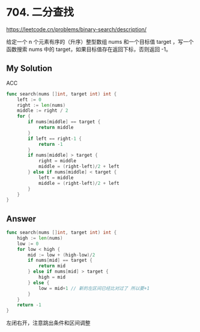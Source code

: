 # 704. 二分查找

https://leetcode.cn/problems/binary-search/description/

给定一个 n 个元素有序的（升序）整型数组 nums 和一个目标值 target  ，写一个函数搜索 nums 中的 target，如果目标值存在返回下标，否则返回 -1。

## My Solution

ACC
```go
func search(nums []int, target int) int {
    left := 0
	right := len(nums)
	middle := right / 2
	for {
		if nums[middle] == target {
			return middle
		}
		if left == right-1 {
			return -1
		}
		if nums[middle] > target {
			right = middle
			middle = (right-left)/2 + left
		} else if nums[middle] < target {
			left = middle
			middle = (right-left)/2 + left
		}
	}
}
```

## Answer
```go
func search(nums []int, target int) int {
    high := len(nums)
    low := 0
    for low < high {
        mid := low + (high-low)/2
        if nums[mid] == target {
            return mid
        } else if nums[mid] > target {
            high = mid
        } else {
            low = mid+1 // 新的左区间已经比对过了 所以要+1
        }
    }
    return -1
}
```

左闭右开，注意跳出条件和区间调整